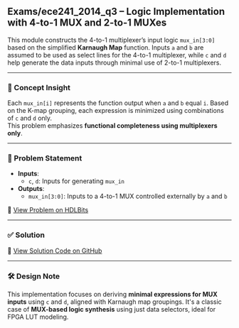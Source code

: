 ## Exams/ece241_2014_q3 – Logic Implementation with 4-to-1 MUX and 2-to-1 MUXes

This module constructs the 4-to-1 multiplexer’s input logic `mux_in[3:0]` based on the simplified **Karnaugh Map** function. Inputs `a` and `b` are assumed to be used as select lines for the 4-to-1 multiplexer, while `c` and `d` help generate the data inputs through minimal use of 2-to-1 multiplexers.

---

### 🧠 Concept Insight  
Each `mux_in[i]` represents the function output when `a` and `b` equal `i`. Based on the K-map grouping, each expression is minimized using combinations of `c` and `d` only.  
This problem emphasizes **functional completeness using multiplexers only**.

---

### 📘 Problem Statement  
- **Inputs**:  
  - `c`, `d`: Inputs for generating `mux_in`  
- **Outputs**:  
  - `mux_in[3:0]`: Inputs to a 4-to-1 MUX controlled externally by `a` and `b`  

🔗 [View Problem on HDLBits](https://hdlbits.01xz.net/wiki/Exams/ece241_2014_q3)

---

### ✅ Solution  
📄 [View Solution Code on GitHub](https://github.com/EswarAdithya011/HDLBits/blob/main/Problem%20Sets/3.%20Exams/ECE241%202014/Q3.v)

---

### 🛠 Design Note  
This implementation focuses on deriving **minimal expressions for MUX inputs** using `c` and `d`, aligned with Karnaugh map groupings. It's a classic case of **MUX-based logic synthesis** using just data selectors, ideal for FPGA LUT modeling.
